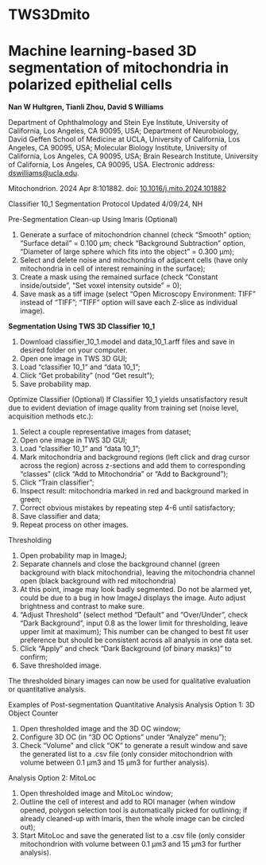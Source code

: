 # TWS3Dmito
# Machine learning-based 3D segmentation of mitochondria in polarized epithelial cells
**Nan W Hultgren, Tianli Zhou, David S Williams**

Department of Ophthalmology and Stein Eye Institute, University of California, Los Angeles, CA 90095, USA; Department of Neurobiology, David Geffen School of Medicine at UCLA, University of California, Los Angeles, CA 90095, USA; Molecular Biology Institute, University of California, Los Angeles, CA 90095, USA; Brain Research Institute, University of California, Los Angeles, CA 90095, USA. Electronic address: dswilliams@ucla.edu.

Mitochondrion. 2024 Apr 8:101882. doi: [10.1016/j.mito.2024.101882](https://www.sciencedirect.com/science/article/pii/S1567724924000400?via%3Dihub)

Classifier 10_1 Segmentation Protocol
Updated 4/09/24, NH

Pre-Segmentation Clean-up Using Imaris (Optional)
1.	Generate a surface of mitochondrion channel (check “Smooth” option; “Surface detail” = 0.100 µm; check “Background Subtraction” option, “Diameter of large sphere which fits into the object” = 0.300 µm); 
2.	Select and delete noise and mitochondria of adjacent cells (have only mitochondria in cell of interest remaining in the surface);
3.	Create a mask using the remained surface (check “Constant inside/outside”, “Set voxel intensity outside” = 0);
4.	Save mask as a tiff image (select “Open Microscopy Environment: TIFF” instead of “TIFF”; “TIFF” option will save each Z-slice as individual image).

**Segmentation Using TWS 3D Classifier 10_1**
1.	Download classifier_10_1.model and data_10_1.arff files and save in desired folder on your computer.
2.	Open one image in TWS 3D GUI;
3.	Load “classifier 10_1” and “data 10_1”;
4.	Click “Get probability” (nod “Get result”);
5.	Save probability map.

Optimize Classifier (Optional)
If Classifier 10_1 yields unsatisfactory result due to evident deviation of image quality from training set (noise level, acquisition methods etc.):
1.	Select a couple representative images from dataset;
2.	Open one image in TWS 3D GUI;
3.	Load “classifier 10_1” and “data 10_1”;
4.	Mark mitochondria and background regions (left click and drag cursor across the region) across z-sections and add them to corresponding “classes” (click “Add to Mitochondria” or “Add to Background”);
5.	Click “Train classifier”;
6.	Inspect result: mitochondria marked in red and background marked in green;
7.	Correct obvious mistakes by repeating step 4-6 until satisfactory;
8.	Save classifier and data;
9.	Repeat process on other images.

Thresholding
1.	Open probability map in ImageJ;
2.	Separate channels and close the background channel (green background with black mitochondria), leaving the mitochondria channel open (black background with red mitochondria)
3.	At this point, image may look badly segmented. Do not be alarmed yet, could be due to a bug in how ImageJ displays the image. Auto adjust brightness and contrast to make sure. 
4.	“Adjust Threshold” (select method “Default” and “Over/Under”, check “Dark Background”, input 0.8 as the lower limit for thresholding, leave upper limit at maximum); This number can be changed to best fit user preference but should be consistent across all analysis in one data set.
5.	Click “Apply” and check “Dark Background (of binary masks)” to confirm;
6.	Save thresholded image.

The thresholded binary images can now be used for qualitative evaluation or quantitative analysis.

Examples of Post-segmentation Quantitative Analysis
Analysis Option 1: 3D Object Counter
1.	Open thresholded image and the 3D OC window;
2.	Configure 3D OC (in “3D OC Options” under “Analyze” menu”);
3.	Check “Volume” and click “OK” to generate a result window and save the generated list to a .csv file (only consider mitochondrion with volume between 0.1 µm3 and 15 µm3 for further analysis).

Analysis Option 2: MitoLoc
1.	Open thresholded image and MitoLoc window;
2.	Outline the cell of interest and add to ROI manager (when window opened, polygon selection tool is automatically picked for outlining; if already cleaned-up with Imaris, then the whole image can be circled out); 
3.	Start MitoLoc and save the generated list to a .csv file (only consider mitochondrion with volume between 0.1 µm3 and 15 µm3 for further analysis).
